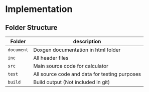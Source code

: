 # Implementation

## Folder Structure
Folder        | description
--------------| ----------------------------------------------
`document`    | Doxgen documentation in html folder
`inc`         | All header files
`src`         | Main source code for calculator
`test`        | All source code and data for testing purposes
`build`       | Build output (Not included in git)
